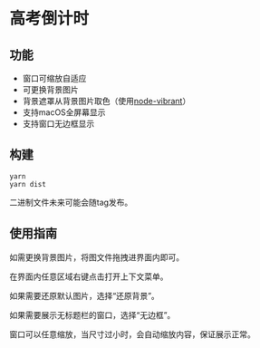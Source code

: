 # 高考倒计时

## 功能

* 窗口可缩放自适应
* 可更换背景图片
* 背景遮罩从背景图片取色（使用[node-vibrant](https://github.com/akfish/node-vibrant/)）
* 支持macOS全屏幕显示
* 支持窗口无边框显示

## 构建
````
yarn
yarn dist
````

二进制文件未来可能会随tag发布。

## 使用指南

如需更换背景图片，将图文件拖拽进界面内即可。

在界面内任意区域右键点击打开上下文菜单。

如果需要还原默认图片，选择“还原背景”。

如果需要展示无标题栏的窗口，选择“无边框”。

窗口可以任意缩放，当尺寸过小时，会自动缩放内容，保证展示正常。